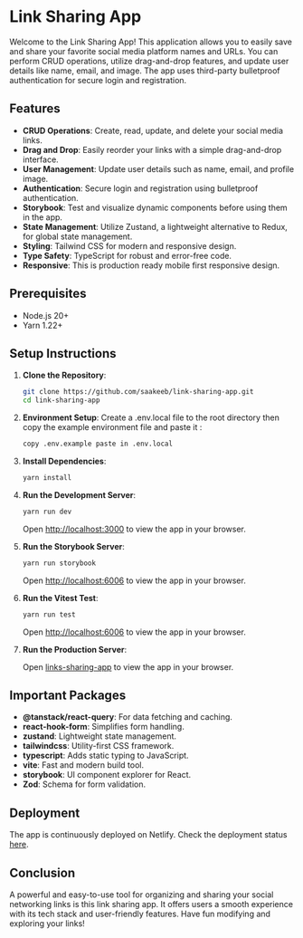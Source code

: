# Link Sharing App

Welcome to the Link Sharing App! This application allows you to easily save and share your favorite social media platform names and URLs. You can perform CRUD operations, utilize drag-and-drop features, and update user details like name, email, and image. The app uses third-party bulletproof authentication for secure login and registration.

## Features

- **CRUD Operations**: Create, read, update, and delete your social media links.
- **Drag and Drop**: Easily reorder your links with a simple drag-and-drop interface.
- **User Management**: Update user details such as name, email, and profile image.
- **Authentication**: Secure login and registration using bulletproof authentication.
- **Storybook**: Test and visualize dynamic components before using them in the app.
- **State Management**: Utilize Zustand, a lightweight alternative to Redux, for global state management.
- **Styling**: Tailwind CSS for modern and responsive design.
- **Type Safety**: TypeScript for robust and error-free code.
- **Responsive**: This is production ready mobile first responsive design.

## Prerequisites

- Node.js 20+
- Yarn 1.22+

## Setup Instructions

1. **Clone the Repository**:
   ```bash
   git clone https://github.com/saakeeb/link-sharing-app.git
   cd link-sharing-app
   ```

2. **Environment Setup**:
   Create a .env.local file to the root directory then copy the example environment file and paste it :
   ```bash
   copy .env.example paste in .env.local
   ```

3. **Install Dependencies**:
   ```bash
   yarn install
   ```

4. **Run the Development Server**:
   ```bash
   yarn run dev
   ```
   Open [http://localhost:3000](http://localhost:3000) to view the app in your browser.

5. **Run the Storybook Server**:
   ```bash
   yarn run storybook
   ```
   Open [http://localhost:6006](http://localhost:6006) to view the app in your browser.

6. **Run the Vitest Test**:
   ```bash
   yarn run test
   ```
   Open [http://localhost:6006](http://localhost:6006) to view the app in your browser.

7. **Run the Production Server**:

   Open [links-sharing-app](https://links-sharing-app.netlify.app) to view the app in your browser.

## Important Packages

- **@tanstack/react-query**: For data fetching and caching.
- **react-hook-form**: Simplifies form handling.
- **zustand**: Lightweight state management.
- **tailwindcss**: Utility-first CSS framework.
- **typescript**: Adds static typing to JavaScript.
- **vite**: Fast and modern build tool.
- **storybook**: UI component explorer for React.
- **Zod**: Schema for form validation.

## Deployment

The app is continuously deployed on Netlify. Check the deployment status [here](https://app.netlify.com/sites/links-sharing-app/deploys).

## Conclusion

A powerful and easy-to-use tool for organizing and sharing your social networking links is this link sharing app. It offers users a smooth experience with its tech stack and user-friendly features. Have fun modifying and exploring your links!